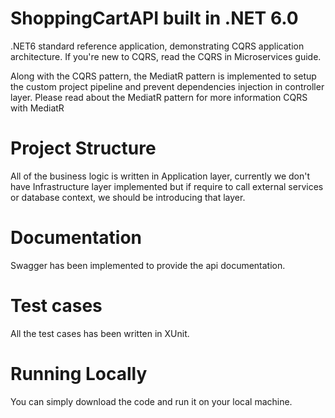 # ShoppingCartAPI built in .NET 6.0

.NET6 standard reference application, demonstrating CQRS application architecture. If you're new to CQRS, read the CQRS in Microservices guide.

Along with the CQRS pattern, the MediatR pattern is implemented to setup the custom project pipeline and prevent dependencies injection in controller layer. Please read about the MediatR pattern for more information CQRS with MediatR
 
# Project Structure

All of the business logic is written in Application layer, currently we don't have Infrastructure layer implemented but if require to call external services or database context, we should be introducing that layer.

# Documentation

Swagger has been implemented to provide the api documentation. 

# Test cases

All the test cases has been written in XUnit. 

# Running Locally

You can simply download the code and run it on your local machine.